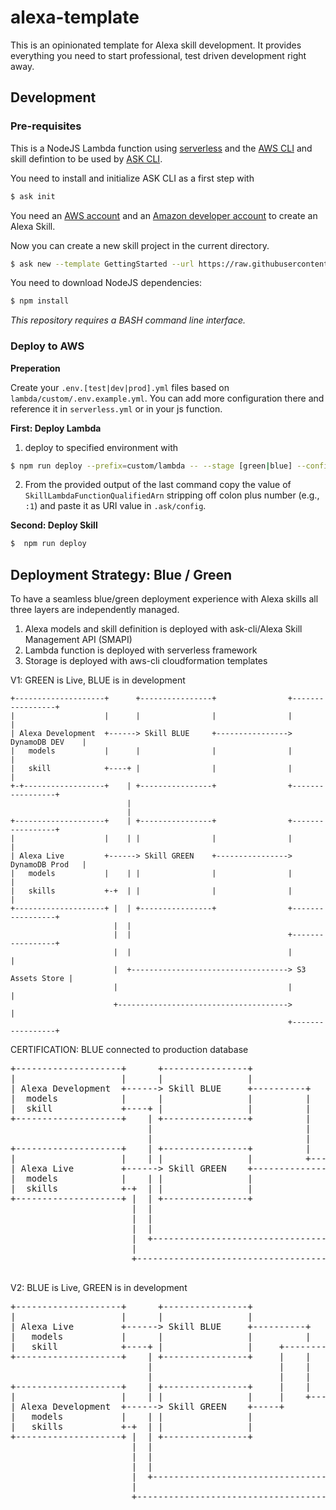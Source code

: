# alexa-template

This is an opinionated template for Alexa skill development. It provides everything you need to start professional, test driven development right away.

## Development

### Pre-requisites

This is a NodeJS Lambda function using [serverless](https://serverless.com/framework/docs/getting-started/) and the [AWS CLI](https://github.com/aws/aws-cli) and skill defintion to be used by [ASK CLI](https://developer.amazon.com/docs/smapi/quick-start-alexa-skills-kit-command-line-interface.html).

You need to install and initialize ASK CLI as a first step with 

```bash
$ ask init
```

You need an [AWS account](https://aws.amazon.com) and an [Amazon developer account](https://developer.amazon.com) to create an Alexa Skill.

Now you can create a new skill project in the current directory.

```bash
$ ask new --template GettingStarted --url https://raw.githubusercontent.com/Pindar/alexa-template/master/templates.json --skill-name my_new_skill
```

You need to download NodeJS dependencies:

```bash
$ npm install
```

*This repository requires a BASH command line interface.*

### Deploy to AWS

**Preperation**

Create your `.env.[test|dev|prod].yml` files based on `lambda/custom/.env.example.yml`. You can add more configuration there and reference it in `serverless.yml` or in your js function.

**First: Deploy Lambda**

1. deploy to specified environment with
```bash
$ npm run deploy --prefix=custom/lambda -- --stage [green|blue] --config [dev|production]
```
2. From the provided output of the last command copy the value of `SkillLambdaFunctionQualifiedArn` stripping off colon plus number (e.g., `:1`) and paste it as URI value in `.ask/config`.

**Second: Deploy Skill**

```bash
$  npm run deploy
```

## Deployment Strategy: Blue / Green

To have a seamless blue/green deployment experience with Alexa skills all three layers are independently managed. 

1. Alexa models and skill definition is deployed with ask-cli/Alexa Skill Management API (SMAPI)
2. Lambda function is deployed with serverless framework
3. Storage is deployed with aws-cli cloudformation templates


V1: GREEN is Live, BLUE is in development

```
+--------------------+      +----------------+                +-----------------+
|                    |      |                |                |                 |
| Alexa Development  +------> Skill BLUE     +----------------> DynamoDB DEV    |
|   models           |      |                |                |                 |
|   skill            +----+ |                |                |                 |
+-+------------------+    | +----------------+                +-----------------+
                          |
                          |
+--------------------+    | +----------------+                +-----------------+
|                    |    | |                |                |                 |
| Alexa Live         +------> Skill GREEN    +----------------> DynamoDB Prod   |
|   models           |    | |                |                |                 |
|   skills           +-+  | |                |                |                 |
+--------------------+ |  | +----------------+                +-----------------+
                       |  |
                       |  |                                   +-----------------+
                       |  |                                   |                 |
                       |  +-----------------------------------> S3 Assets Store |
                       |                                      |                 |
                       +-------------------------------------->                 |
                                                              +-----------------+
```


CERTIFICATION: BLUE connected to production database
<pre>
+--------------------+      +----------------+                +-----------------+
|                    |      |                |                |                 |
| Alexa Development  +------> Skill BLUE     +----------+     | DynamoDB DEV    |
|  models            |      |                |          |     |                 |
|  skill             +----+ |                |          |     |                 |
+--------------------+    | +----------------+          |     +-----------------+
                          |                             |
                          |                             |
+--------------------+    | +----------------+          |     +-----------------+
|                    |    | |                |          +----->                 |
| Alexa Live         +------> Skill GREEN    +----------------> DynamoDB PROD   |
|  models            |    | |                |                |                 |
|  skills            +-+  | |                |                |                 |
+--------------------+ |  | +----------------+                +-----------------+
                       |  |
                       |  |                                   +-----------------+
                       |  |                                   |                 |
                       |  +-----------------------------------> S3 Assets Store |
                       |                                      |                 |
                       +-------------------------------------->                 |
                                                              +-----------------+
</pre>

V2: BLUE is Live, GREEN is in development

<pre>
+--------------------+      +----------------+                +-----------------+
|                    |      |                |                |                 |
| Alexa Live         +------> Skill BLUE     +----------+     | DynamoDB DEV    |
|   models           |      |                |          |     |                 |
|   skill            +----+ |                |     +---------->                 |
+--------------------+    | +----------------+     |    |     +-----------------+
                          |                        |    |
                          |                        |    |
+--------------------+    | +----------------+     |    |     +-----------------+
|                    |    | |                |     |    +----->                 |
| Alexa Development  +------> Skill GREEN    +-----+          | DynamoDB PROD   |
|   models           |    | |                |                |                 |
|   skills           +-+  | |                |                |                 |
+--------------------+ |  | +----------------+                +-----------------+
                       |  |
                       |  |                                   +-----------------+
                       |  |                                   |                 |
                       |  +-----------------------------------> S3 Assets Store |
                       |                                      |                 |
                       +-------------------------------------->                 |
                                                              +-----------------+
</pre>

